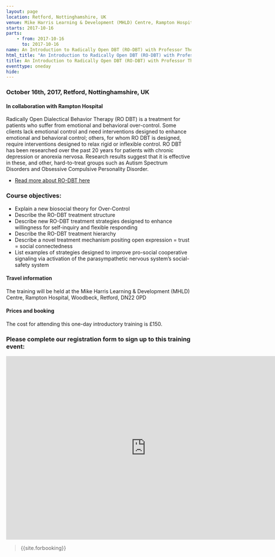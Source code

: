 ```yaml
---
layout: page
location: Retford, Nottinghamshire, UK
venue: Mike Harris Learning & Development (MHLD) Centre, Rampton Hospital, Woodbeck, Retford, DN22 0PD
starts: 2017-10-16
parts:
    - from: 2017-10-16
      to: 2017-10-16
name: An Introduction to Radically Open DBT (RO-DBT) with Professor Thomas Lynch
html_title: "An Introduction to Radically Open DBT (RO-DBT) with Professor Thomas Lynch, Retford, Nottinghamshire, UK"
title: An Introduction to Radically Open DBT (RO-DBT) with Professor Thomas Lynch
eventtype: oneday
hide: 
---
```


### October 16th, 2017, Retford, Nottinghamshire, UK
#### In collaboration with Rampton Hospital

Radically Open Dialectical Behavior Therapy (RO DBT) is a treatment for patients who suffer from emotional and behavioral over-control. Some clients lack emotional control and need interventions designed to enhance emotional and behavioral control; others, for whom RO DBT is designed, require interventions designed to relax rigid or inflexible control. RO DBT has been researched over the past 20 years for patients with chronic depression or anorexia nervosa. Research results suggest that it is effective in these, and other, hard-to-treat groups such as Autism Spectrum Disorders and Obsessive Compulsive Personality Disorder.
- [Read more about RO-DBT here](http://www.radicallyopen.net/about/)

### Course objectives:
* Explain a new biosocial theory for Over-Control
* Describe the RO-DBT treatment structure
* Describe new RO-DBT treatment strategies designed to enhance willingness for self-inquiry and flexible responding
* Describe the RO-DBT treatment hierarchy
* Describe a novel treatment mechanism positing open expression = trust = social connectedness
* List examples of strategies designed to improve pro-social cooperative signaling via activation of the parasympathetic nervous system’s social-safety system

#### Travel information
The training will be held at the Mike Harris Learning & Development (MHLD) Centre, Rampton Hospital, Woodbeck, Retford, DN22 0PD

#### Prices and booking
The cost for attending this one-day introductory training is £150. 

### Please complete our registration form to sign up to this training event:
<iframe src="https://docs.google.com/forms/d/e/1FAIpQLSe9lWGHCV9kFZ2MrFmAhGdLadL2YzrAoQ6p5Ldqqa-Unc58AA/viewform?embedded=true" width="760" height="500" frameborder="0" marginheight="0" marginwidth="0">Loading...</iframe>

> {{site.forbooking}}
